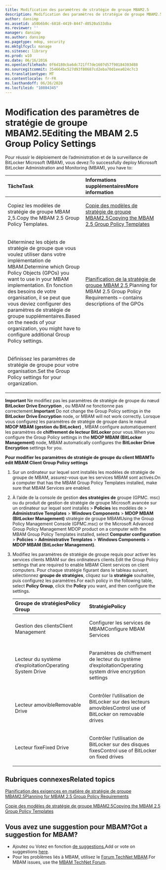 ```yaml
---
title: Modification des paramètres de stratégie de groupe MBAM2.5
description: Modification des paramètres de stratégie de groupe MBAM2.5
author: dansimp
ms.assetid: a50b6b0c-6818-4419-8447-d0520a533dba
ms.reviewer: ''
manager: dansimp
ms.author: dansimp
ms.pagetype: mdop, security
ms.mktglfcycl: manage
ms.sitesec: library
ms.prod: w10
ms.date: 06/16/2016
ms.openlocfilehash: 0f6d180cba6dc721ff7de1607d57f90184303d88
ms.sourcegitcommit: 354664bc527d93f80687cd2eba70d1eea024c7c3
ms.translationtype: MT
ms.contentlocale: fr-FR
ms.lasthandoff: 06/26/2020
ms.locfileid: "10804345"
---
```

# <span data-ttu-id="07f1f-103">Modification des paramètres de stratégie de groupe MBAM2.5</span><span class="sxs-lookup"><span data-stu-id="07f1f-103">Editing the MBAM 2.5 Group Policy Settings</span></span>


<span data-ttu-id="07f1f-104">Pour réussir le déploiement de l’administration et de la surveillance de BitLocker Microsoft (MBAM), vous devez:</span><span class="sxs-lookup"><span data-stu-id="07f1f-104">To successfully deploy Microsoft BitLocker Administration and Monitoring (MBAM), you have to:</span></span>

<table>
<colgroup>
<col width="50%" />
<col width="50%" />
</colgroup>
<thead>
<tr class="header">
<th align="left"><span data-ttu-id="07f1f-105">Tâche</span><span class="sxs-lookup"><span data-stu-id="07f1f-105">Task</span></span></th>
<th align="left"><span data-ttu-id="07f1f-106">Informations supplémentaires</span><span class="sxs-lookup"><span data-stu-id="07f1f-106">More information</span></span></th>
</tr>
</thead>
<tbody>
<tr class="odd">
<td align="left"><p><span data-ttu-id="07f1f-107">Copiez les modèles de stratégie de groupe MBAM 2,5.</span><span class="sxs-lookup"><span data-stu-id="07f1f-107">Copy the MBAM 2.5 Group Policy Templates.</span></span></p></td>
<td align="left"><p><a href="copying-the-mbam-25-group-policy-templates.md" data-raw-source="[Copying the MBAM 2.5 Group Policy Templates](copying-the-mbam-25-group-policy-templates.md)"><span data-ttu-id="07f1f-108">Copie des modèles de stratégie de groupe MBAM2.5</span><span class="sxs-lookup"><span data-stu-id="07f1f-108">Copying the MBAM 2.5 Group Policy Templates</span></span></a></p></td>
</tr>
<tr class="even">
<td align="left"><p><span data-ttu-id="07f1f-109">Déterminez les objets de stratégie de groupe que vous voulez utiliser dans votre implémentation de MBAM.</span><span class="sxs-lookup"><span data-stu-id="07f1f-109">Determine which Group Policy Objects (GPOs) you want to use in your MBAM implementation.</span></span> <span data-ttu-id="07f1f-110">En fonction des besoins de votre organisation, il se peut que vous deviez configurer des paramètres de stratégie de groupe supplémentaires.</span><span class="sxs-lookup"><span data-stu-id="07f1f-110">Based on the needs of your organization, you might have to configure additional Group Policy settings.</span></span></p></td>
<td align="left"><p><a href="planning-for-mbam-25-group-policy-requirements.md" data-raw-source="[Planning for MBAM 2.5 Group Policy Requirements](planning-for-mbam-25-group-policy-requirements.md)"><span data-ttu-id="07f1f-111">Planification de la stratégie de groupe MBAM 2,5 </a></span><span class="sxs-lookup"><span data-stu-id="07f1f-111">Planning for MBAM 2.5 Group Policy Requirements</a> – contains descriptions of the GPOs</span></span></p></td>
</tr>
<tr class="odd">
<td align="left"><p><span data-ttu-id="07f1f-112">Définissez les paramètres de stratégie de groupe pour votre organisation.</span><span class="sxs-lookup"><span data-stu-id="07f1f-112">Set the Group Policy settings for your organization.</span></span></p></td>
<td align="left"><p></p></td>
</tr>
</tbody>
</table>

 

<span data-ttu-id="07f1f-113">**Important**  Ne modifiez pas les paramètres de stratégie de groupe du nœud **BitLocker Drive Encryption** , ou MBAM ne fonctionne pas correctement.</span><span class="sxs-lookup"><span data-stu-id="07f1f-113">**Important** Do not change the Group Policy settings in the **BitLocker Drive Encryption** node, or MBAM will not work correctly.</span></span> <span data-ttu-id="07f1f-114">Lorsque vous configurez les paramètres de stratégie de groupe dans le nœud **MDOP MBAM (gestion du BitLocker)** , MBAM configure automatiquement les paramètres de **chiffrement de lecteur BitLocker** pour vous.</span><span class="sxs-lookup"><span data-stu-id="07f1f-114">When you configure the Group Policy settings in the **MDOP MBAM (BitLocker Management)** node, MBAM automatically configures the **BitLocker Drive Encryption** settings for you.</span></span>

 

**<span data-ttu-id="07f1f-115">Pour modifier les paramètres de stratégie de groupe du client MBAM</span><span class="sxs-lookup"><span data-stu-id="07f1f-115">To edit MBAM Client Group Policy settings</span></span>**

1.  <span data-ttu-id="07f1f-116">Sur un ordinateur sur lequel sont installés les modèles de stratégie de groupe de MBAM, assurez-vous que les services MBAM sont activés.</span><span class="sxs-lookup"><span data-stu-id="07f1f-116">On a computer that has the MBAM Group Policy Templates installed, make sure that MBAM Services are enabled.</span></span>

2.  <span data-ttu-id="07f1f-117">À l’aide de la console de gestion **des stratégies de** groupe (GPMC. msc) ou du produit de gestion de stratégie de groupe Microsoft avancée sur un ordinateur sur lequel sont installés &gt; **Policies** les modèles de &gt; **Administrative Templates** &gt; **Windows Components** &gt; **MDOP MBAM (BitLocker Management)** stratégie de groupe MBAM</span><span class="sxs-lookup"><span data-stu-id="07f1f-117">Using the Group Policy Management Console (GPMC.msc) or the Microsoft Advanced Group Policy Management MDOP product on a computer with the MBAM Group Policy Templates installed, select **Computer configuration** &gt; **Policies** &gt; **Administrative Templates** &gt; **Windows Components** &gt; **MDOP MBAM (BitLocker Management)**.</span></span>

3.  <span data-ttu-id="07f1f-118">Modifiez les paramètres de stratégie de groupe requis pour activer les services clients MBAM sur des ordinateurs clients.</span><span class="sxs-lookup"><span data-stu-id="07f1f-118">Edit the Group Policy settings that are required to enable MBAM Client services on client computers.</span></span> <span data-ttu-id="07f1f-119">Pour chaque stratégie figurant dans le tableau suivant, sélectionnez **groupe de stratégies**, cliquez sur la **stratégie** souhaitée, puis configurez les paramètres.</span><span class="sxs-lookup"><span data-stu-id="07f1f-119">For each policy in the following table, select **Policy Group**, click the **Policy** you want, and then configure the settings.</span></span>

    <table>
    <colgroup>
    <col width="50%" />
    <col width="50%" />
    </colgroup>
    <thead>
    <tr class="header">
    <th align="left"><span data-ttu-id="07f1f-120">Groupe de stratégies</span><span class="sxs-lookup"><span data-stu-id="07f1f-120">Policy Group</span></span></th>
    <th align="left"><span data-ttu-id="07f1f-121">Stratégie</span><span class="sxs-lookup"><span data-stu-id="07f1f-121">Policy</span></span></th>
    </tr>
    </thead>
    <tbody>
    <tr class="odd">
    <td align="left"><p><span data-ttu-id="07f1f-122">Gestion des clients</span><span class="sxs-lookup"><span data-stu-id="07f1f-122">Client Management</span></span></p></td>
    <td align="left"><p><span data-ttu-id="07f1f-123">Configurer les services de MBAM</span><span class="sxs-lookup"><span data-stu-id="07f1f-123">Configure MBAM Services</span></span></p></td>
    </tr>
    <tr class="even">
    <td align="left"><p><span data-ttu-id="07f1f-124">Lecteur du système d’exploitation</span><span class="sxs-lookup"><span data-stu-id="07f1f-124">Operating System Drive</span></span></p></td>
    <td align="left"><p><span data-ttu-id="07f1f-125">Paramètres de chiffrement de lecteur du système d’exploitation</span><span class="sxs-lookup"><span data-stu-id="07f1f-125">Operating system drive encryption settings</span></span></p></td>
    </tr>
    <tr class="odd">
    <td align="left"><p><span data-ttu-id="07f1f-126">Lecteur amovible</span><span class="sxs-lookup"><span data-stu-id="07f1f-126">Removable Drive</span></span></p></td>
    <td align="left"><p><span data-ttu-id="07f1f-127">Contrôler l’utilisation de BitLocker sur des lecteurs amovibles</span><span class="sxs-lookup"><span data-stu-id="07f1f-127">Control use of BitLocker on removable drives</span></span></p></td>
    </tr>
    <tr class="even">
    <td align="left"><p><span data-ttu-id="07f1f-128">Lecteur fixe</span><span class="sxs-lookup"><span data-stu-id="07f1f-128">Fixed Drive</span></span></p></td>
    <td align="left"><p><span data-ttu-id="07f1f-129">Contrôler l’utilisation de BitLocker sur des disques fixes</span><span class="sxs-lookup"><span data-stu-id="07f1f-129">Control use of BitLocker on fixed drives</span></span></p></td>
    </tr>
    </tbody>
    </table>

     

## <span data-ttu-id="07f1f-130">Rubriques connexes</span><span class="sxs-lookup"><span data-stu-id="07f1f-130">Related topics</span></span>


[<span data-ttu-id="07f1f-131">Planification des exigences en matière de stratégie de groupe MBAM2.5</span><span class="sxs-lookup"><span data-stu-id="07f1f-131">Planning for MBAM 2.5 Group Policy Requirements</span></span>](planning-for-mbam-25-group-policy-requirements.md)

[<span data-ttu-id="07f1f-132">Copie des modèles de stratégie de groupe MBAM2.5</span><span class="sxs-lookup"><span data-stu-id="07f1f-132">Copying the MBAM 2.5 Group Policy Templates</span></span>](copying-the-mbam-25-group-policy-templates.md)

 
## <span data-ttu-id="07f1f-133">Vous avez une suggestion pour MBAM?</span><span class="sxs-lookup"><span data-stu-id="07f1f-133">Got a suggestion for MBAM?</span></span>
- <span data-ttu-id="07f1f-134">Ajoutez ou Votez en fonction [de suggestions.](http://mbam.uservoice.com/forums/268571-microsoft-bitlocker-administration-and-monitoring)</span><span class="sxs-lookup"><span data-stu-id="07f1f-134">Add or vote on suggestions [here](http://mbam.uservoice.com/forums/268571-microsoft-bitlocker-administration-and-monitoring).</span></span> 
- <span data-ttu-id="07f1f-135">Pour les problèmes liés à MBAM, utilisez le [Forum TechNet MBAM](https://social.technet.microsoft.com/Forums/home?forum=mdopmbam).</span><span class="sxs-lookup"><span data-stu-id="07f1f-135">For MBAM issues, use the [MBAM TechNet Forum](https://social.technet.microsoft.com/Forums/home?forum=mdopmbam).</span></span>
 





